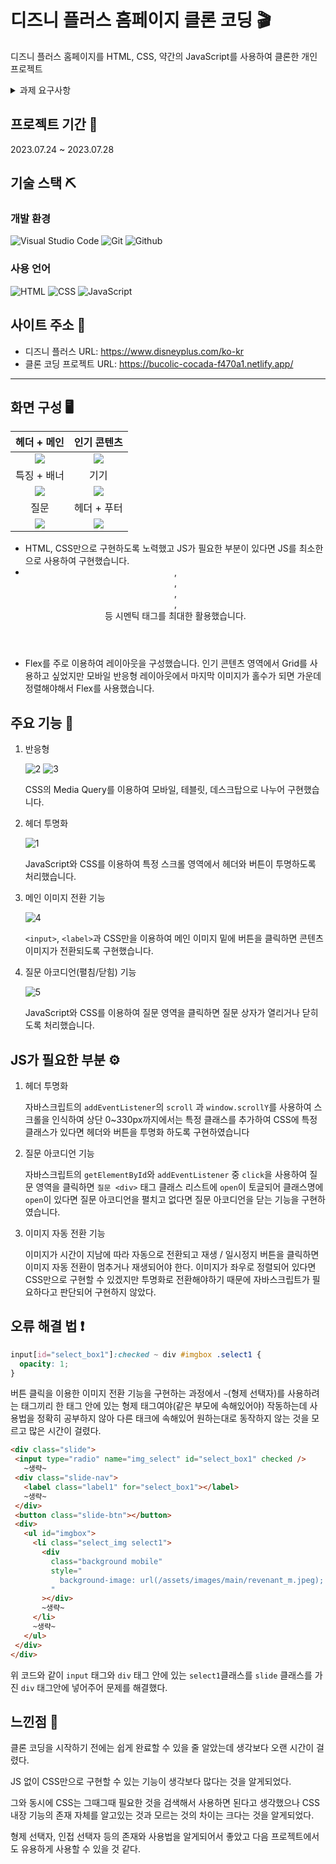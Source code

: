# 디즈니 플러스 홈페이지 클론 코딩 🎬

디즈니 플러스 홈페이지를 HTML, CSS, 약간의 JavaScript를 사용하여 클론한 개인 프로젝트

<details>
<summary>과제 요구사항</summary>

### 필수 요구사항

- [x] 과제에 대한 설명을 포함한 README.md 파일을 제공하세요!
- [x] 과제 결과와 비교할 수 있는 실제 사이트(페이지)의 주소를 명시하세요!
- [x] 과정에서 사용한 프로젝트 폴더/파일이 모두 포함돼야 합니다, 일부 파일만 제출하지 마세요!
- [x] 실제 서비스로 배포하고 접근 가능한 링크를 추가해야 합니다.

### 선택 요구사항

- [x] < header >, < section > 등 시멘틱 태그를 최대한 활용해보세요.
- [x] 실제 사이트의 레거시 코드 활용보단 최신의 CSS Flex 혹은 Grid 등을 활용해보세요.
- [ ] 부분적으로 BEM 방법론을 도입해보세요.
- [x] JS가 필요한 부분은 되도록 생략하되 이유를 명시해보세요.(CSS로 대체 가능한지 피드백이 있을 수 있겠죠?!)
- [x] JS가 필요한 부분 중 구현할 부분이 있다면 자유롭게 구현해보세요.(JS 과제가 아니니까 가볍게 구현하시길 추천해요)
</details>


## 프로젝트 기간 📆

2023.07.24 ~ 2023.07.28


## 기술 스택 ⛏️

### 개발 환경
![Visual Studio Code](https://img.shields.io/badge/Visual%20Studio%20Code-007ACC?style=for-the-badge&logo=Visual%20Studio%20Code&logoColor=white)
![Git](https://img.shields.io/badge/Git-F05032?style=for-the-badge&logo=Git&logoColor=white)
![Github](https://img.shields.io/badge/GitHub-181717?style=for-the-badge&logo=GitHub&logoColor=white)

### 사용 언어

![HTML](https://img.shields.io/badge/HTML5-E34F26?style=for-the-badge&logo=html5&logoColor=white)
![CSS](https://img.shields.io/badge/CSS3-1572B6?style=for-the-badge&logo=css3&logoColor=white)
![JavaScript](https://img.shields.io/badge/JavaScript-F7DF1E?style=for-the-badge&logo=Javascript&logoColor=white)


## 사이트 주소 🔗

- 디즈니 플러스 URL: https://www.disneyplus.com/ko-kr
- 클론 코딩 프로젝트 URL: https://bucolic-cocada-f470a1.netlify.app/

---

## 화면 구성 🖥️

| 헤더 + 메인  | 인기 콘텐츠 |
| :--: | :--: |
| <img width=“500” src="https://github.com/KDT1-FE/Y_FE_HTML_CSS/assets/79249376/4e71c978-dda0-484b-98b8-113b0ba111f1"> | <img width=“500” src="https://github.com/KDT1-FE/Y_FE_HTML_CSS/assets/79249376/6cd22f6f-0556-4786-b27e-ed8595eaa284">  |
| 특징 + 배너 | 기기 |
| <img width=“500” src="https://github.com/KDT1-FE/Y_FE_HTML_CSS/assets/79249376/d31872aa-3181-4f34-8dbe-398cceb25ca7"> | <img width=“500” src="https://github.com/KDT1-FE/Y_FE_HTML_CSS/assets/79249376/3b82c8a0-b5eb-4ee5-a146-524cf24372bd"> |
| 질문 | 헤더 + 푸터 |
| <img width=“500” src="https://github.com/KDT1-FE/Y_FE_HTML_CSS/assets/79249376/766171b6-4313-41c3-ae4f-c7e33501ba06"> | <img width=“500” src="https://github.com/KDT1-FE/Y_FE_HTML_CSS/assets/79249376/3056e22f-d65f-4093-88aa-0b835c822d0d"> |

- HTML, CSS만으로 구현하도록 노력했고 JS가 필요한 부분이 있다면 JS를 최소한으로 사용하여 구현했습니다.
- <header>,<nav>, <main>, <section>, <footer> 등 시멘틱 태그를 최대한 활용했습니다.
- Flex를 주로 이용하여 레이아웃을 구성했습니다. 인기 콘텐츠 영역에서 Grid를 사용하고 싶었지만 모바일 반응형 레이아웃에서 마지막 이미지가 홀수가 되면 가운데 정렬해야해서 Flex를 사용했습니다.

## 주요 기능 🔧

1. 반응형
   
    ![2](https://github.com/KDT1-FE/Y_FE_HTML_CSS/assets/79249376/4da847b6-9302-421a-ac48-ab4c6337e667)
    ![3](https://github.com/KDT1-FE/Y_FE_HTML_CSS/assets/79249376/8bbc2f26-dd73-479b-99b5-b9cc145aa3a0)

   CSS의 Media Query를 이용하여 모바일, 테블릿, 데스크탑으로 나누어 구현했습니다.
2. 헤더 투명화

   ![1](https://github.com/KDT1-FE/Y_FE_HTML_CSS/assets/79249376/220098d7-a1cf-4128-b322-00e0d48b8f1c)

   JavaScript와 CSS를 이용하여 특정 스크롤 영역에서 헤더와 버튼이 투명하도록 처리했습니다.
3. 메인 이미지 전환 기능

   ![4](https://github.com/KDT1-FE/Y_FE_HTML_CSS/assets/79249376/478c8701-dabd-48c1-a8ec-ffc85c5e5c56)

    `<input>`, `<label>`과 CSS만을 이용하여 메인 이미지 밑에 버튼을 클릭하면 콘텐츠 이미지가 전환되도록 구현했습니다.
4. 질문 아코디언(펼침/닫힘) 기능

    ![5](https://github.com/KDT1-FE/Y_FE_HTML_CSS/assets/79249376/e832a2d7-451e-42b9-909f-69c254052923)

   JavaScript와 CSS를 이용하여 질문 영역을 클릭하면 질문 상자가 열리거나 닫히도록 처리했습니다.


## JS가 필요한 부분 ⚙️
1. 헤더 투명화

    자바스크립트의 `addEventListener`의 `scroll` 과 `window.scrollY`를 사용하여 스크롤을 인식하여 상단 0~330px까지에서는 특정 클래스를 추가하여 CSS에 특정 클래스가 있다면 헤더와 버튼을 투명화 하도록 구현하였습니다

2. 질문 아코디언 기능

    자바스크립트의 `getElementById`와 `addEventListener` 중 `click`을 사용하여 질문 영역을 클릭하면 `질문 <div>` 태그 클래스 리스트에 `open`이 토글되어 클래스명에 `open`이 있다면 질문 아코디언을 펼치고 없다면 질문 아코디언을 닫는 기능을 구현하였습니다.

3. 이미지 자동 전환 기능

   이미지가 시간이 지남에 따라 자동으로 전환되고 재생 / 일시정지 버튼을 클릭하면 이미지 자동 전환이 멈추거나 재생되어야 한다.
   이미지가 좌우로 정렬되어 있다면 CSS만으로 구현할 수 있겠지만 투명화로 전환해야하기 때문에 자바스크립트가 필요하다고 판단되어 구현하지 않았다.

## 오류 해결 법 ❗️

```css
input[id="select_box1"]:checked ~ div #imgbox .select1 {
  opacity: 1;
}
```
버튼 클릭을 이용한 이미지 전환 기능을 구현하는 과정에서 `~`(형제 선택자)를 사용하려는 태그끼리 한 태그 안에 있는 형제 태그여야(같은 부모에 속해있어야) 작동하는데 사용법을 정확히 공부하지 않아 다른 태크에 속해있어 원하는대로 동작하지 않는 것을 모르고 많은 시간이 걸렸다.

```html
<div class="slide">
 <input type="radio" name="img_select" id="select_box1" checked />
   ~생략~
 <div class="slide-nav">
   <label class="label1" for="select_box1"></label>
   ~생략~
 </div>
 <button class="slide-btn"></button>
 <div>
   <ul id="imgbox">
     <li class="select_img select1">
       <div
         class="background mobile"
         style="
           background-image: url(/assets/images/main/revenant_m.jpeg);
         "
       ></div>
       ~생략~
     </li>
     ~생략~
   </ul>
 </div>
</div>
```
위 코드와 같이 `input` 태그와 `div` 태그 안에 있는 `select1`클래스를 `slide` 클래스를 가진 `div` 태그안에 넣어주어 문제를 해결했다.

## 느낀점 🧐

클론 코딩을 시작하기 전에는 쉽게 완료할 수 있을 줄 알았는데 생각보다 오랜 시간이 걸렸다.

JS 없이 CSS만으로 구현할 수 있는 기능이 생각보다 많다는 것을 알게되었다.

그와 동시에 CSS는 그때그때 필요한 것을 검색해서 사용하면 된다고 생각했으나 CSS 내장 기능의 존재 자체를 알고있는 것과 모르는 것의 차이는 크다는 것을 알게되었다.

형제 선택자, 인접 선택자 등의 존재와 사용법을 알게되어서 좋았고 다음 프로젝트에서도 유용하게 사용할 수 있을 것 같다. 
